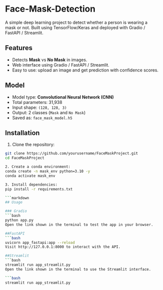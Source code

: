 # Face-Mask-Detection
A simple deep learning project to detect whether a person is wearing a mask or not. Built using TensorFlow/Keras and deployed with Gradio / FastAPI / Streamlit.

## Features 
- Detects **Mask** vs **No Mask** in images.
- Web interface using Gradio / FastAPI / Streamlit.
- Easy to use: upload an image and get prediction with confidence scores.

## Model
- Model type: **Convolutional Neural Network (CNN)**  
- Total parameters: 31,938  
- Input shape: `(128, 128, 3)`  
- Output: 2 classes (`Mask` and `No Mask`)  
- Saved as: `face_mask_model.h5`

## Installation
1. Clone the repository:
```bash
git clone https://github.com/yourusername/FaceMaskProject.git
cd FaceMaskProject

2. Create a conda environment:
conda create -n mask_env python=3.10 -y
conda activate mask_env

3. Install dependencies:
pip install -r requirements.txt

```markdown
## Usage

### Gradio
```bash
python app.py
Open the link shown in the terminal to test the app in your browser.

##FastAPI
```bash
uvicorn app_fastapi:app --reload
Visit http://127.0.0.1:8000 to interact with the API.

##Streamlit
```bash
streamlit run app_streamlit.py
Open the link shown in the terminal to use the Streamlit interface.

```bash
streamlit run app_streamlit.py
